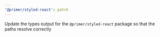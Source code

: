```yaml
---
'@primer/styled-react': patch
---
```


Update the types output for the `@primer/styled-react` package so that the paths resolve correctly
